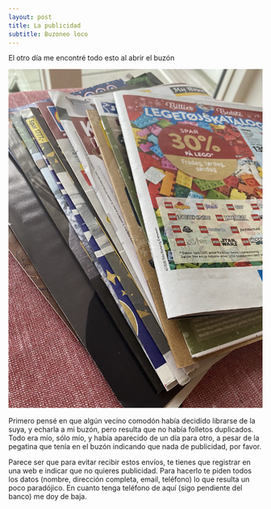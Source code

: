 ```yaml
---
layout: post
title: La publicidad
subtitle: Buzoneo loco
---
```

El otro día me encontré todo esto al abrir el buzón

![Ni un árbol en pie](/img/0028.JPG)

Primero pensé en que algún vecino comodón había decidido librarse de la suya, y echarla a mi buzón, pero resulta que no había folletos duplicados. Todo era mío, sólo mío, y había aparecido de un día para otro, a pesar de la pegatina que tenía en el buzón indicando que nada de publicidad, por favor.

Parece ser que para evitar recibir estos envíos, te tienes que registrar en una web e indicar que no quieres publicidad. Para hacerlo te piden todos los datos (nombre, dirección completa, email, teléfono) lo que resulta un poco paradójico. En cuanto tenga teléfono de aquí (sigo pendiente del banco) me doy de baja.